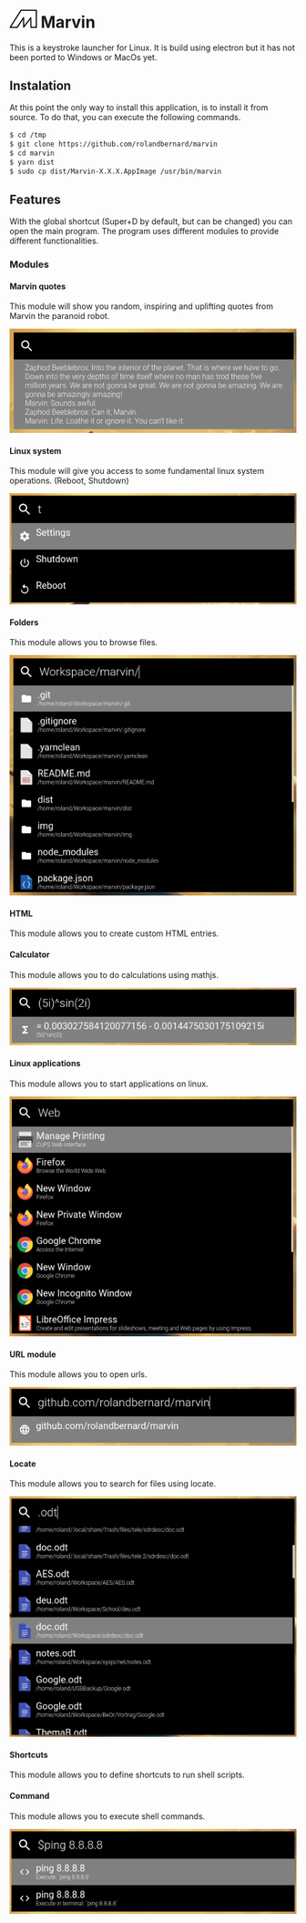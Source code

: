 <img src="static/logo.png" width="48"/> Marvin
===
This is a keystroke launcher for Linux. It is build using electron but it has not been ported to Windows or MacOs yet.

## Instalation
At this point the only way to install this application, is to install it from source.
To do that, you can execute the following commands.
```
$ cd /tmp
$ git clone https://github.com/rolandbernard/marvin
$ cd marvin
$ yarn dist
$ sudo cp dist/Marvin-X.X.X.AppImage /usr/bin/marvin
```

## Features
With the global shortcut (Super+D by default, but can be changed) you can open the main program.
The program uses different modules to provide different functionalities.

### Modules
#### Marvin quotes
This module will show you random, inspiring and uplifting quotes from Marvin the paranoid robot.

![screenshot](img/marvin_quotes.png)

#### Linux system
This module will give you access to some fundamental linux system operations. (Reboot, Shutdown)

![screenshot](img/linux_system.png)

#### Folders
This module allows you to browse files.

![screenshot](img/folders.png)

#### HTML
This module allows you to create custom HTML entries.

#### Calculator
This module allows you to do calculations using mathjs.

![screenshot](img/calculator.png)

#### Linux applications
This module allows you to start applications on linux.

![screenshot](img/linux_application.png)

#### URL module
This module allows you to open urls.

![screenshot](img/url.png)

#### Locate
This module allows you to search for files using locate.

![screenshot](img/locate.png)

#### Shortcuts
This module allows you to define shortcuts to run shell scripts.

#### Command
This module allows you to execute shell commands.

![screenshot](img/command.png)
